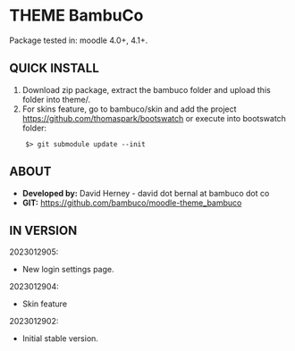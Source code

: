 # THEME BambuCo #

Package tested in: moodle 4.0+, 4.1+.

## QUICK INSTALL ##

1. Download zip package, extract the bambuco folder and upload this folder into theme/.
2. For skins feature, go to bambuco/skin and add the project https://github.com/thomaspark/bootswatch or execute into bootswatch folder:
```
    $> git submodule update --init
```

## ABOUT ##
- **Developed by:** David Herney - david dot bernal at bambuco dot co
- **GIT:** https://github.com/bambuco/moodle-theme_bambuco

## IN VERSION ##
2023012905:
- New login settings page.

2023012904:
- Skin feature

2023012902:
- Initial stable version.
